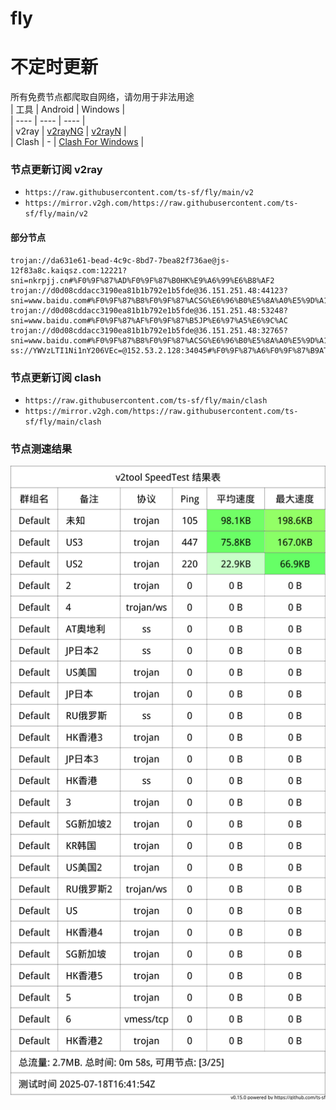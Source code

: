 # fly
# 不定时更新
所有免费节点都爬取自网络，请勿用于非法用途  
|  工具  | Android  | Windows  |  
|  ----  | ----   | ----  |  
| v2ray  | [v2rayNG](https://github.com/2dust/v2rayNG/releases) | [v2rayN](https://github.com/2dust/v2rayN/releases) |  
| Clash  | - | [Clash For Windows](https://github.com/2dust/clashN/releases) | 
  
### 节点更新订阅  v2ray
- `https://raw.githubusercontent.com/ts-sf/fly/main/v2`  
- `https://mirror.v2gh.com/https://raw.githubusercontent.com/ts-sf/fly/main/v2`  

#### 部分节点  
``` 
trojan://da631e61-bead-4c9c-8bd7-7bea82f736ae@js-12f83a8c.kaiqsz.com:12221?sni=nkrpjj.cn#%F0%9F%87%AD%F0%9F%87%B0HK%E9%A6%99%E6%B8%AF2
trojan://d0d08cddacc3190ea81b1b792e1b5fde@36.151.251.48:44123?sni=www.baidu.com#%F0%9F%87%B8%F0%9F%87%ACSG%E6%96%B0%E5%8A%A0%E5%9D%A1
trojan://d0d08cddacc3190ea81b1b792e1b5fde@36.151.251.48:53248?sni=www.baidu.com#%F0%9F%87%AF%F0%9F%87%B5JP%E6%97%A5%E6%9C%AC
trojan://d0d08cddacc3190ea81b1b792e1b5fde@36.151.251.48:32765?sni=www.baidu.com#%F0%9F%87%B8%F0%9F%87%ACSG%E6%96%B0%E5%8A%A0%E5%9D%A12
ss://YWVzLTI1Ni1nY206VEc=@152.53.2.128:34045#%F0%9F%87%A6%F0%9F%87%B9AT%E5%A5%A5%E5%9C%B0%E5%88%A9
```
### 节点更新订阅  clash
- `https://raw.githubusercontent.com/ts-sf/fly/main/clash`  
- `https://mirror.v2gh.com/https://raw.githubusercontent.com/ts-sf/fly/main/clash`  

### 节点测速结果
![image](traffic.png)
